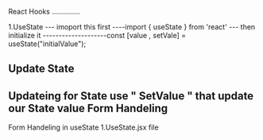 React Hooks ..............

1.UseState
  --- imoport this first 
   ----import { useState } from 'react'
   --- then initialize it
    --------------------const [value , setVale] = useState("initialValue");

Update State 
-------------
Updateing for State use  " SetValue " that update our State value
Form Handeling
--------------
Form Handeling in useState
1.UseState.jsx file